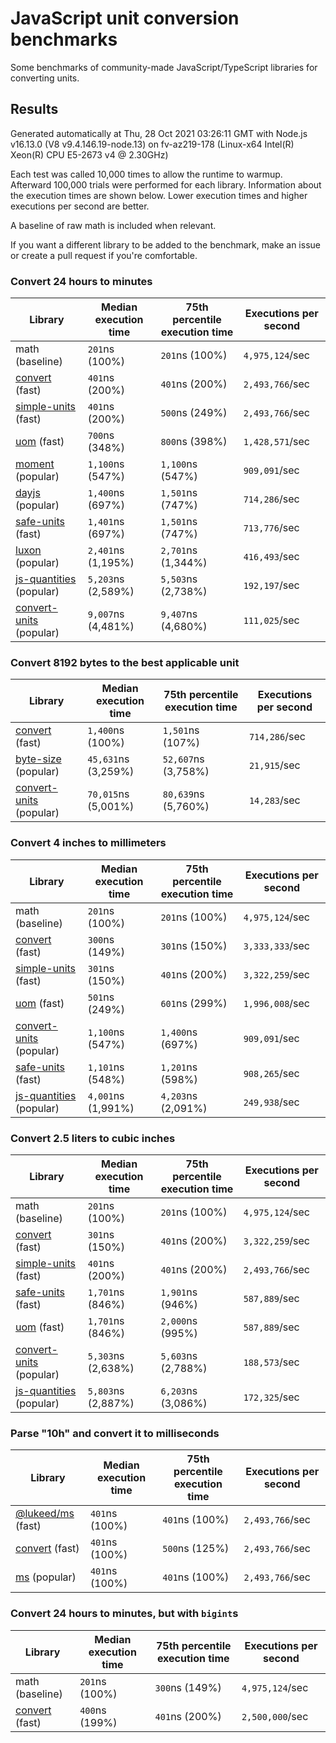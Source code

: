 # JavaScript unit conversion benchmarks

Some benchmarks of community-made JavaScript/TypeScript libraries for converting units.

## Results

<!-- beginblock(results) -->

Generated automatically at Thu, 28 Oct 2021 03:26:11 GMT with Node.js v16.13.0 (V8 v9.4.146.19-node.13) on fv-az219-178 (Linux-x64 Intel(R) Xeon(R) CPU E5-2673 v4 @ 2.30GHz)

Each test was called 10,000 times to allow the runtime to warmup.
Afterward 100,000 trials were performed for each library.
Information about the execution times are shown below.
Lower execution times and higher executions per second are better.

A baseline of raw math is included when relevant.

If you want a different library to be added to the benchmark, make an issue or create a pull request if you're comfortable.

### Convert 24 hours to minutes

| Library                                                            | Median execution time | 75th percentile execution time | Executions per second |
| ------------------------------------------------------------------ | --------------------- | ------------------------------ | --------------------- |
| math (baseline)                                                    | `201`ns (100%)        | `201`ns (100%)                 | `4,975,124`/sec       |
| [convert](https://npmjs.com/package/convert) (fast)                | `401`ns (200%)        | `401`ns (200%)                 | `2,493,766`/sec       |
| [simple-units](https://npmjs.com/package/simple-units) (fast)      | `401`ns (200%)        | `500`ns (249%)                 | `2,493,766`/sec       |
| [uom](https://npmjs.com/package/uom) (fast)                        | `700`ns (348%)        | `800`ns (398%)                 | `1,428,571`/sec       |
| [moment](https://npmjs.com/package/moment) (popular)               | `1,100`ns (547%)      | `1,100`ns (547%)               | `909,091`/sec         |
| [dayjs](https://npmjs.com/package/dayjs) (popular)                 | `1,400`ns (697%)      | `1,501`ns (747%)               | `714,286`/sec         |
| [safe-units](https://npmjs.com/package/safe-units) (fast)          | `1,401`ns (697%)      | `1,501`ns (747%)               | `713,776`/sec         |
| [luxon](https://npmjs.com/package/luxon) (popular)                 | `2,401`ns (1,195%)    | `2,701`ns (1,344%)             | `416,493`/sec         |
| [js-quantities](https://npmjs.com/package/js-quantities) (popular) | `5,203`ns (2,589%)    | `5,503`ns (2,738%)             | `192,197`/sec         |
| [convert-units](https://npmjs.com/package/convert-units) (popular) | `9,007`ns (4,481%)    | `9,407`ns (4,680%)             | `111,025`/sec         |

### Convert 8192 bytes to the best applicable unit

| Library                                                            | Median execution time | 75th percentile execution time | Executions per second |
| ------------------------------------------------------------------ | --------------------- | ------------------------------ | --------------------- |
| [convert](https://npmjs.com/package/convert) (fast)                | `1,400`ns (100%)      | `1,501`ns (107%)               | `714,286`/sec         |
| [byte-size](https://npmjs.com/package/byte-size) (popular)         | `45,631`ns (3,259%)   | `52,607`ns (3,758%)            | `21,915`/sec          |
| [convert-units](https://npmjs.com/package/convert-units) (popular) | `70,015`ns (5,001%)   | `80,639`ns (5,760%)            | `14,283`/sec          |

### Convert 4 inches to millimeters

| Library                                                            | Median execution time | 75th percentile execution time | Executions per second |
| ------------------------------------------------------------------ | --------------------- | ------------------------------ | --------------------- |
| math (baseline)                                                    | `201`ns (100%)        | `201`ns (100%)                 | `4,975,124`/sec       |
| [convert](https://npmjs.com/package/convert) (fast)                | `300`ns (149%)        | `301`ns (150%)                 | `3,333,333`/sec       |
| [simple-units](https://npmjs.com/package/simple-units) (fast)      | `301`ns (150%)        | `401`ns (200%)                 | `3,322,259`/sec       |
| [uom](https://npmjs.com/package/uom) (fast)                        | `501`ns (249%)        | `601`ns (299%)                 | `1,996,008`/sec       |
| [convert-units](https://npmjs.com/package/convert-units) (popular) | `1,100`ns (547%)      | `1,400`ns (697%)               | `909,091`/sec         |
| [safe-units](https://npmjs.com/package/safe-units) (fast)          | `1,101`ns (548%)      | `1,201`ns (598%)               | `908,265`/sec         |
| [js-quantities](https://npmjs.com/package/js-quantities) (popular) | `4,001`ns (1,991%)    | `4,203`ns (2,091%)             | `249,938`/sec         |

### Convert 2.5 liters to cubic inches

| Library                                                            | Median execution time | 75th percentile execution time | Executions per second |
| ------------------------------------------------------------------ | --------------------- | ------------------------------ | --------------------- |
| math (baseline)                                                    | `201`ns (100%)        | `201`ns (100%)                 | `4,975,124`/sec       |
| [convert](https://npmjs.com/package/convert) (fast)                | `301`ns (150%)        | `401`ns (200%)                 | `3,322,259`/sec       |
| [simple-units](https://npmjs.com/package/simple-units) (fast)      | `401`ns (200%)        | `401`ns (200%)                 | `2,493,766`/sec       |
| [safe-units](https://npmjs.com/package/safe-units) (fast)          | `1,701`ns (846%)      | `1,901`ns (946%)               | `587,889`/sec         |
| [uom](https://npmjs.com/package/uom) (fast)                        | `1,701`ns (846%)      | `2,000`ns (995%)               | `587,889`/sec         |
| [convert-units](https://npmjs.com/package/convert-units) (popular) | `5,303`ns (2,638%)    | `5,603`ns (2,788%)             | `188,573`/sec         |
| [js-quantities](https://npmjs.com/package/js-quantities) (popular) | `5,803`ns (2,887%)    | `6,203`ns (3,086%)             | `172,325`/sec         |

### Parse "10h" and convert it to milliseconds

| Library                                                   | Median execution time | 75th percentile execution time | Executions per second |
| --------------------------------------------------------- | --------------------- | ------------------------------ | --------------------- |
| [@lukeed/ms](https://npmjs.com/package/@lukeed/ms) (fast) | `401`ns (100%)        | `401`ns (100%)                 | `2,493,766`/sec       |
| [convert](https://npmjs.com/package/convert) (fast)       | `401`ns (100%)        | `500`ns (125%)                 | `2,493,766`/sec       |
| [ms](https://npmjs.com/package/ms) (popular)              | `401`ns (100%)        | `401`ns (100%)                 | `2,493,766`/sec       |

### Convert 24 hours to minutes, but with `bigint`s

| Library                                             | Median execution time | 75th percentile execution time | Executions per second |
| --------------------------------------------------- | --------------------- | ------------------------------ | --------------------- |
| math (baseline)                                     | `201`ns (100%)        | `300`ns (149%)                 | `4,975,124`/sec       |
| [convert](https://npmjs.com/package/convert) (fast) | `400`ns (199%)        | `401`ns (200%)                 | `2,500,000`/sec       |

<!-- endblock(results) -->
